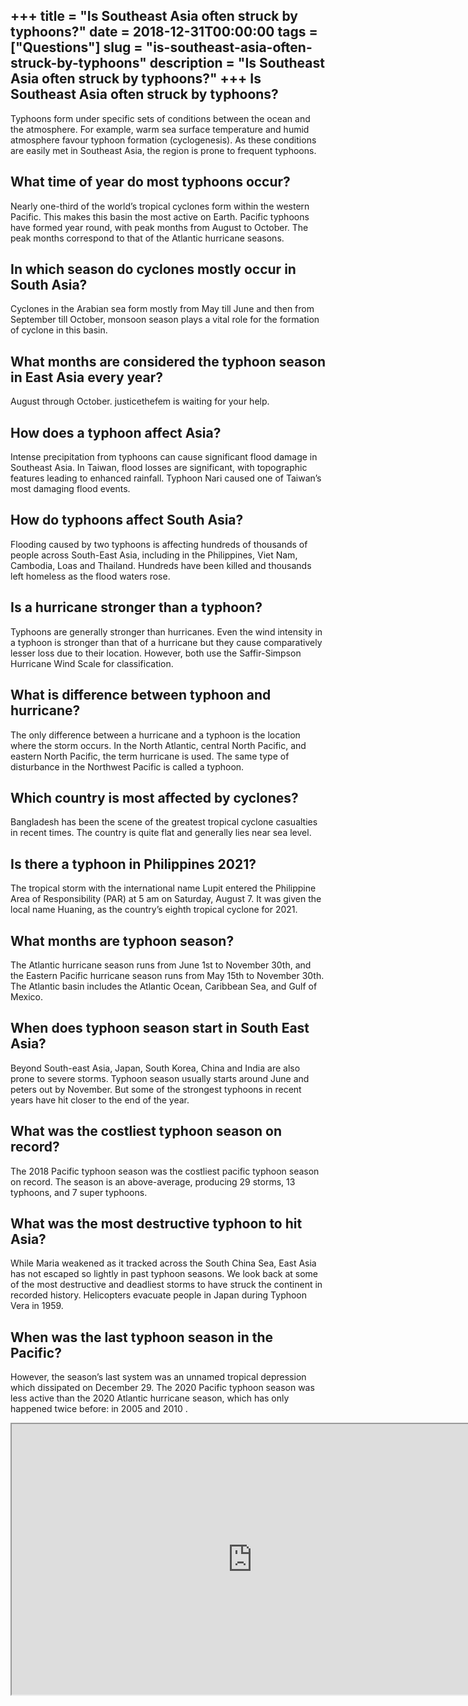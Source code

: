 +++
title = "Is Southeast Asia often struck by typhoons?"
date = 2018-12-31T00:00:00
tags = ["Questions"]
slug = "is-southeast-asia-often-struck-by-typhoons"
description = "Is Southeast Asia often struck by typhoons?"
+++
Is Southeast Asia often struck by typhoons?
-------------------------------------------

Typhoons form under specific sets of conditions between the ocean and the atmosphere. For example, warm sea surface temperature and humid atmosphere favour typhoon formation (cyclogenesis). As these conditions are easily met in Southeast Asia, the region is prone to frequent typhoons.

What time of year do most typhoons occur?
-----------------------------------------

Nearly one-third of the world’s tropical cyclones form within the western Pacific. This makes this basin the most active on Earth. Pacific typhoons have formed year round, with peak months from August to October. The peak months correspond to that of the Atlantic hurricane seasons.

In which season do cyclones mostly occur in South Asia?
-------------------------------------------------------

Cyclones in the Arabian sea form mostly from May till June and then from September till October, monsoon season plays a vital role for the formation of cyclone in this basin.

What months are considered the typhoon season in East Asia every year?
----------------------------------------------------------------------

August through October. justicethefem is waiting for your help.

How does a typhoon affect Asia?
-------------------------------

Intense precipitation from typhoons can cause significant flood damage in Southeast Asia. In Taiwan, flood losses are significant, with topographic features leading to enhanced rainfall. Typhoon Nari caused one of Taiwan’s most damaging flood events.

How do typhoons affect South Asia?
----------------------------------

Flooding caused by two typhoons is affecting hundreds of thousands of people across South-East Asia, including in the Philippines, Viet Nam, Cambodia, Loas and Thailand. Hundreds have been killed and thousands left homeless as the flood waters rose.

Is a hurricane stronger than a typhoon?
---------------------------------------

Typhoons are generally stronger than hurricanes. Even the wind intensity in a typhoon is stronger than that of a hurricane but they cause comparatively lesser loss due to their location. However, both use the Saffir-Simpson Hurricane Wind Scale for classification.

What is difference between typhoon and hurricane?
-------------------------------------------------

The only difference between a hurricane and a typhoon is the location where the storm occurs. In the North Atlantic, central North Pacific, and eastern North Pacific, the term hurricane is used. The same type of disturbance in the Northwest Pacific is called a typhoon.

Which country is most affected by cyclones?
-------------------------------------------

Bangladesh has been the scene of the greatest tropical cyclone casualties in recent times. The country is quite flat and generally lies near sea level.

Is there a typhoon in Philippines 2021?
---------------------------------------

The tropical storm with the international name Lupit entered the Philippine Area of Responsibility (PAR) at 5 am on Saturday, August 7. It was given the local name Huaning, as the country’s eighth tropical cyclone for 2021.

What months are typhoon season?
-------------------------------

The Atlantic hurricane season runs from June 1st to November 30th, and the Eastern Pacific hurricane season runs from May 15th to November 30th. The Atlantic basin includes the Atlantic Ocean, Caribbean Sea, and Gulf of Mexico.

When does typhoon season start in South East Asia?
--------------------------------------------------

Beyond South-east Asia, Japan, South Korea, China and India are also prone to severe storms. Typhoon season usually starts around June and peters out by November. But some of the strongest typhoons in recent years have hit closer to the end of the year.

What was the costliest typhoon season on record?
------------------------------------------------

The 2018 Pacific typhoon season was the costliest pacific typhoon season on record. The season is an above-average, producing 29 storms, 13 typhoons, and 7 super typhoons.

What was the most destructive typhoon to hit Asia?
--------------------------------------------------

While Maria weakened as it tracked across the South China Sea, East Asia has not escaped so lightly in past typhoon seasons. We look back at some of the most destructive and deadliest storms to have struck the continent in recorded history. Helicopters evacuate people in Japan during Typhoon Vera in 1959.

When was the last typhoon season in the Pacific?
------------------------------------------------

However, the season’s last system was an unnamed tropical depression which dissipated on December 29. The 2020 Pacific typhoon season was less active than the 2020 Atlantic hurricane season, which has only happened twice before: in 2005 and 2010 .

<iframe allow="accelerometer; autoplay; clipboard-write; encrypted-media; gyroscope; picture-in-picture" allowfullscreen="" class="__youtube_prefs__  epyt-is-override  no-lazyload" data-no-lazy="1" data-origheight="433" data-origwidth="770" data-skipgform_ajax_framebjll="" height="433" id="_ytid_69214" loading="lazy" src="https://www.youtube.com/embed/DrwYtGf40hA?enablejsapi=1&autoplay=0&cc_load_policy=0&cc_lang_pref=&iv_load_policy=1&loop=0&modestbranding=0&rel=1&fs=1&playsinline=0&autohide=2&theme=dark&color=red&controls=1&" title="YouTube player" width="770"></iframe>